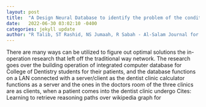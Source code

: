 ```yaml
---
layout: post
title:  "A Design Neural Database to identify the problem of the conditions in Dental Clinics"
date:   2022-06-30 03:02:10 -0400
categories: jekyll update
author: "R Talib, ST Rashid, NS Jumaah, R Sabah - Al-Salam Journal for Engineering and , 2022"
---
```

There are many ways can be utilized to figure out optimal solutions the in-operation research that left off the traditional way network. The research goes over the building operation of integrated computer database for College of Dentistry students for their patients, and the database functions on a LAN connected with a server/client as the dentist clinic calculator functions as a server and the ones in the doctors  room of the three clinics are as clients, when a patient comes into the dentist clinic undergo 
Cites: Learning to retrieve reasoning paths over wikipedia graph for